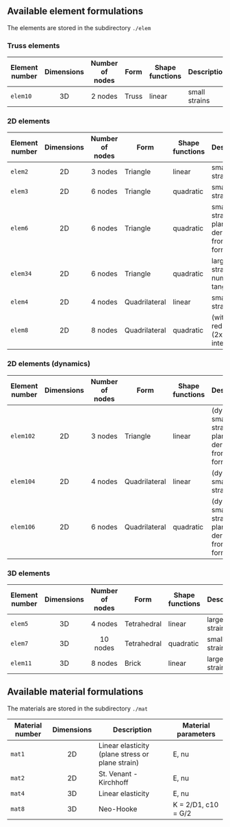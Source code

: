 ## Available element formulations

The elements are stored in the subdirectory `./elem`

### Truss elements
Element number | Dimensions | Number of nodes | Form | Shape functions | Description
--- | :---: | :---: | --- | --- | ---
`elem10` | 3D | 2 nodes | Truss | linear | small strains

### 2D elements
Element number | Dimensions | Number of nodes | Form | Shape functions | Description
--- | :---: | :---: | --- | --- | ---
`elem2` | 2D | 3 nodes | Triangle | linear | small strains
`elem3` | 2D | 6 nodes | Triangle | quadratic | small strains
`elem6` | 2D | 6 nodes | Triangle | quadratic | small strains, plane strain derived from 3D formulation
`elem34` | 2D | 6 nodes | Triangle | quadratic | large strains, numerical tangent
`elem4` | 2D | 4 nodes | Quadrilateral | linear | small strains
`elem8` | 2D | 8 nodes | Quadrilateral | quadratic | (with reduced (2x2) integration)

### 2D elements (dynamics)
Element number | Dimensions | Number of nodes | Form | Shape functions | Description
--- | :---: | :---: | --- | --- | ---
`elem102` | 2D | 3 nodes | Triangle | linear | (dynamics) small strains, plane strain derived from 3D formulation
`elem104` | 2D | 4 nodes | Quadrilateral | linear | (dynamics) small strains
`elem106` | 2D | 6 nodes | Quadrilateral | quadratic | (dynamics) small strains, plane strain derived from 3D formulation

### 3D elements
Element number | Dimensions | Number of nodes | Form | Shape functions | Description
--- | :---: | :---: | --- | --- | ---
`elem5` | 3D | 4 nodes | Tetrahedral | linear | large strains
`elem7` | 3D | 10 nodes | Tetrahedral | quadratic | small strains
`elem11` | 3D | 8 nodes | Brick | linear | large strains

## Available material formulations

The materials are stored in the subdirectory `./mat`

Material number | Dimensions | Description | Material parameters
--- | :---: | --- | ---
`mat1` | 2D | Linear elasticity (plane stress or plane strain) | E, nu
`mat2` | 2D | St. Venant - Kirchhoff | E, nu
`mat4` | 3D | Linear elasticity | E, nu
`mat8` | 3D | Neo-Hooke | K = 2/D1, c10 = G/2
